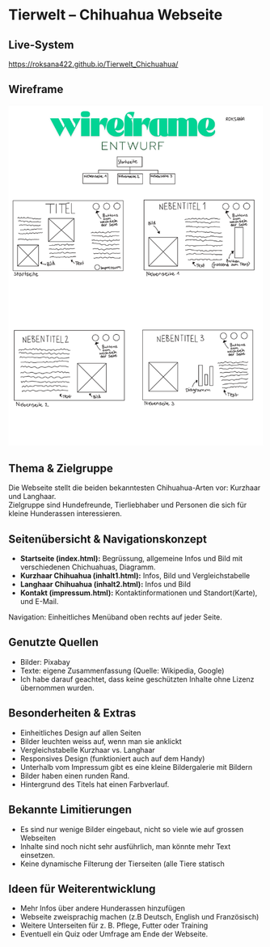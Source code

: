 # Tierwelt – Chihuahua Webseite

##  Live-System
https://roksana422.github.io/Tierwelt_Chichuahua/

## Wireframe
![Wireframe](doc/Wireframe.jpg)


## Thema & Zielgruppe
Die Webseite stellt die beiden bekanntesten Chihuahua-Arten vor: Kurzhaar und Langhaar.  
Zielgruppe sind Hundefreunde, Tierliebhaber und Personen die sich für kleine Hunderassen interessieren.

##  Seitenübersicht & Navigationskonzept
- **Startseite (index.html):** Begrüssung, allgemeine Infos und Bild mit verschiedenen Chichuahuas, Diagramm.
- **Kurzhaar Chihuahua (inhalt1.html):** Infos, Bild und Vergleichstabelle  
- **Langhaar Chihuahua (inhalt2.html):** Infos und Bild 
- **Kontakt (impressum.html):** Kontaktinformationen und Standort(Karte), und E-Mail.

Navigation: Einheitliches Menüband oben rechts auf jeder Seite.

##  Genutzte Quellen
- Bilder: Pixabay
- Texte: eigene Zusammenfassung (Quelle: Wikipedia, Google)
- Ich habe darauf geachtet, dass keine geschützten Inhalte ohne Lizenz übernommen wurden.

##  Besonderheiten & Extras
- Einheitliches Design auf allen Seiten
- Bilder leuchten weiss auf, wenn man sie anklickt
- Vergleichstabelle Kurzhaar vs. Langhaar
- Responsives Design (funktioniert auch auf dem Handy)
- Unterhalb vom Impressum gibt es eine kleine Bildergalerie mit Bildern
- Bilder haben einen runden Rand.
- Hintergrund des Titels hat einen Farbverlauf.


## Bekannte Limitierungen
- Es sind nur wenige Bilder eingebaut, nicht so viele wie auf grossen Webseiten
- Inhalte sind noch nicht sehr ausführlich, man könnte mehr Text einsetzen.
- Keine dynamische Filterung der Tierseiten (alle Tiere statisch


## Ideen für Weiterentwicklung
- Mehr Infos über andere Hunderassen hinzufügen
- Webseite zweisprachig machen (z.B Deutsch, English und Französisch)
- Weitere Unterseiten für z. B. Pflege, Futter oder Training
- Eventuell ein Quiz oder Umfrage am Ende der Webseite.

